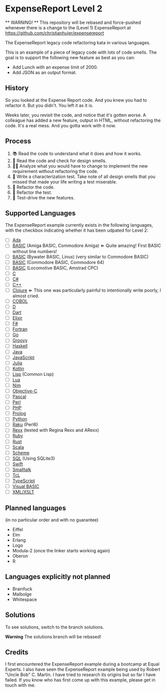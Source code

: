 # ExpenseReport Level 2

** WARNING! ** This repository will be rebased and force-pushed whenever there is a change to the (Level 1) ExpenseReport at https://github.com/christianhujer/expensereport

The ExpenseReport legacy code refactoring kata in various languages.

This is an example of a piece of legacy code with lots of code smells.
The goal is to support the following new feature as best as you can:
* Add Lunch with an expense limit of 2000.
* Add JSON as an output format.

## History
So you looked at the Expense Report code.
And you knew you had to refactor it.
But you didn't.
You left it as it is.

Weeks later, you revisit the code, and notice that it's gotten worse.
A colleague has added a new feature, output in HTML, without refactoring the code.
It's a real mess.
And you gotta work with it now.

## Process
1. 📚 Read the code to understand what it does and how it works.
2. 🦨 Read the code and check for design smells.
3. 🧑‍🔬 Analyze what you would have to change to implement the new requirement without refactoring the code.
4. 🧪 Write a characterization test. Take note of all design smells that you missed that made your life writing a test miserable.
5. 🔧 Refactor the code.
6. 🔧 Refactor the test.
7. 👼 Test-drive the new features.

## Supported Languages
The ExpenseReport example currently exists in the following languages, with the checkbox indicating whether it has been udpated for Level 2:
- [ ] [Ada](expensereport-ada)
- [ ] [BASIC](expensereport-abs) (Amiga BASIC, Commodore Amiga) ⇐ Quite amazing! First BASIC without line numbers!
- [ ] [BASIC](expensereport-bwb) (Bywater BASIC, Linux) (very similar to Commodore BASIC)
- [ ] [BASIC](expensereport-c64) (Commodore BASIC, Commodore 64)
- [ ] [BASIC](expensereport-cpc) (Locomotive BASIC, Amstrad CPC)
- [ ] [C](expensereport-c/)
- [ ] [C#](expensereport-csharp/)
- [ ] [C++](expensereport-cxx/)
- [ ] [Clojure](expensereport-clojure/) ⇐ This one was particularly painful to intentionally write poorly, I almost cried.
- [ ] [COBOL](expensereport-cobol/)
- [ ] [D](expensereport-d/)
- [ ] [Dart](expensereport-dart/)
- [ ] [Elixir](expensereport-elixir/)
- [ ] [F#](expensereport-fsharp/)
- [ ] [Fortran](expensereport-fortran/)
- [ ] [Go](expensereport-go/)
- [ ] [Groovy](expensereport-groovy/)
- [ ] [Haskell](expensereport-haskell/)
- [ ] [Java](expensereport-java/)
- [ ] [JavaScript](expensereport-javascript/)
- [ ] [Julia](expensereport-julia/)
- [ ] [Kotlin](expensereport-kotlin/)
- [ ] [Lisp](expensereport-lisp/) (Common Lisp)
- [ ] [Lua](expensereport-lua/)
- [ ] [Nim](expense-report-nim/)
- [ ] [Objective-C](expensereport-objc/)
- [ ] [Pascal](expensereport-pascal/)
- [ ] [Perl](expensereport-perl/)
- [ ] [PHP](expensereport-php/)
- [ ] [Prolog](expensereport-prolog/)
- [ ] [Python](expensereport-python/)
- [ ] [Raku](expensereport-raku/) (Perl6)
- [ ] [Rexx](expensereport-rexx/) (tested with Regina Rexx and ARexx)
- [ ] [Ruby](expensereport-ruby/)
- [ ] [Rust](expensereport-rust/)
- [ ] [Scala](expensereport-scala/)
- [ ] [Scheme](expensereport-scheme/)
- [ ] [SQL](expensereport-sql/) (Using SQLite3)
- [ ] [Swift](expensereport-swift/)
- [ ] [Smalltalk](expensereport-smalltalk/)
- [ ] [TcL](expensereport-tcl/)
- [ ] [TypeScript](expensereport-typescript/)
- [ ] [Visual BASIC](expensereport-vb/)
- [ ] [XML/XSLT](expensereport-xslt/)

## Planned languages
(in no particular order and with no guarantee)

- Eiffel
- Elm
- Erlang
- Logo
- Modula-2 (once the linker starts working again)
- Oberon
- R

## Languages explicitly not planned
- Brainfuck
- Malbolge
- Whitespace

## Solutions
To see solutions, switch to the branch solutions.

**Warning** The solutions branch will be rebased!

## Credits
I first encountered the ExpenseReport example during a bootcamp at Equal Experts.
I also have seen the ExpenseReport example being used by Robert "Uncle Bob" C. Martin.
I have tried to research its origins but so far I have failed.
If you know who has first come up with this example, please get in touch with me.
